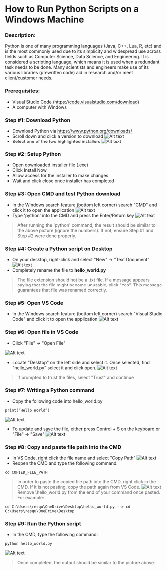 # How to Run Python Scripts on a Windows Machine

### Description:

Python is one of many programming languages (Java, C++, Lua, R, etc) and is the most commonly used due to its simplicity and widespread use across fields such as Computer Science, Data Science, and Engineering. It is considered a scripting language, which means it is used when a redundant task needs to be done. Many scientists and engineers make use of its various libraries (prewritten code) aid in research and/or meet client/customer needs.

### Prerequisites:
* Visual Studio Code (https://code.visualstudio.com/download)
* A computer with Windows

### Step #1: Download Python
* Download Python via https://www.python.org/downloads/
* Scroll down and click a version to download
![Alt text](1.png)
* Select one of the two highlighted installers
![Alt text](2.png)

### Step #2: Setup Python
* Open downloaded installer file (.exe)
* Click Install Now
* Allow access for the installer to make changes
* Wait and click close once installer has completed

### Step #3: Open CMD and test Python download
* In the Windows search feature (bottom left corner) search "CMD" and click it to open the application
![Alt text](3.png)
* Type 'python' into the CMD and press the Enter/Return key
![Alt text](4.png)
> After running the 'python' command, the result should be similar to the above picture (ignore the numbers). If not, ensure Step #1 and Step #2 were done properly.

### Step #4: Create a Python script on Desktop
* On your desktop, right-click and select "New" -> "Text Document"
![Alt text](5.png)
* Completely rename the file to **hello_world.py**
> The file extension should not be a .txt file. If a message appears saying that the file might become unusable, click "Yes". This message guarantees that file was renamed correctly. 

### Step #5: Open VS Code
* In the Windows search feature (bottom left corner) search "Visual Studio Code" and click it to open the application
![Alt text](6.png)

### Step #6: Open file in VS Code
* Click "File" -> "Open File"

![Alt text](7.png)
* Locate "Desktop" on the left side and select it. Once selected, find "hello_world.py" select it and click open.
![Alt text](8.png)
> If prompted to trust the files, select "Trust" and continue

### Step #7: Writing a Python command
* Copy the following code into hello_world.py
~~~~
print(“Hello World”)
~~~~
![Alt text](9.png)
* To update and save the file, either press Control + S on the keyboard or "File" -> "Save"
![Alt text](10.png)

### Step #8: Copy and paste file path into the CMD
* In VS Code, right click the file name and select "Copy Path"
![Alt text](11.png)
* Reopen the CMD and type the following command:
~~~~
cd COPIED_FILE_PATH
~~~~
> In order to paste the copied file path into the CMD, right click in the CMD. If it is not pasting, copy the path again from VS Code.
![Alt text](12.png)
> Remove \hello_world.py from the end of your command once pasted. For example: 
~~~~
cd C:\Users\resqu\OneDrive\Desktop\hello_world.py --> cd C:\Users\resqu\OneDrive\Desktop
~~~~

### Step #9: Run the Python script
* In the CMD, type the following command:
~~~~
python hello_world.py
~~~~

![Alt text](14.png)
> Once completed, the output should be similar to the picture above.



